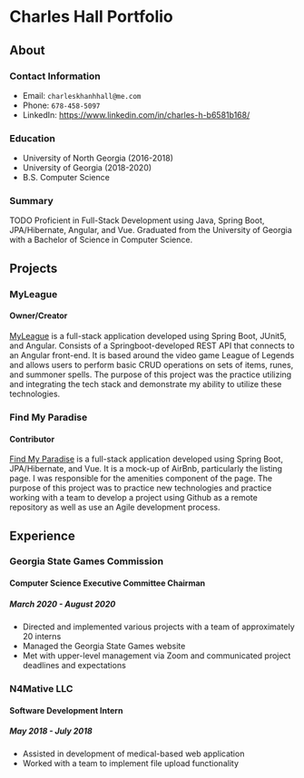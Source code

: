 # Charles Hall Portfolio

## About

### Contact Information
* Email: `charleskhanhhall@me.com`
* Phone: `678-458-5097`
* LinkedIn: https://www.linkedin.com/in/charles-h-b6581b168/

### Education
* University of North Georgia (2016-2018)
* University of Georgia (2018-2020)
* B.S. Computer Science

### Summary
TODO
Proficient in Full-Stack Development using Java, Spring Boot, JPA/Hibernate, Angular, and Vue. Graduated from the University of Georgia with a Bachelor of Science in Computer Science.

## Projects

### MyLeague
#### Owner/Creator

[MyLeague](https://github.com/charleshall1998/LeagueApplication) is a full-stack application developed using Spring Boot, JUnit5, and Angular. Consists of a Springboot-developed REST API that connects to an Angular front-end. It is based around the video game League of Legends and allows users to perform basic CRUD operations on sets of items, runes, and summoner spells. The purpose of this project was the practice utilizing and integrating the tech stack and demonstrate my ability to utilize these technologies.

### Find My Paradise
#### Contributor

[Find My Paradise](https://github.com/Smelser-Squad/FindMyParadise) is a full-stack application developed using Spring Boot, JPA/Hibernate, and Vue. It is a mock-up of AirBnb, particularly the listing page. I was responsible for the amenities component of the page. The purpose of this project was to practice new technologies and practice working with a team to develop a project using Github as a remote repository as well as use an Agile development process.

## Experience
### Georgia State Games Commission
#### Computer Science Executive Committee Chairman
##### March 2020 - August 2020
* Directed and implemented various projects with a team of approximately 20 interns
* Managed the Georgia State Games website
* Met with upper-level management via Zoom and communicated project deadlines and expectations

### N4Mative LLC
#### Software Development Intern
##### May 2018 - July 2018
* Assisted in development of medical-based web application
* Worked with a team to implement file upload functionality



